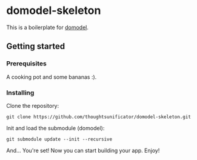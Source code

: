 # domodel-skeleton

This is a boilerplate for [domodel](https://github.com/thoughtsunificator/domodel).

## Getting started

### Prerequisites

A cooking pot and some bananas :).

### Installing

Clone the repository:

```git clone https://github.com/thoughtsunificator/domodel-skeleton.git```

Init and load the submodule (domodel):

```git submodule update --init --recursive```

And... You're set! Now you can start building your app. Enjoy!



